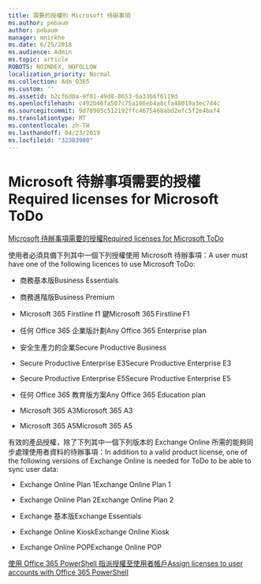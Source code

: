```yaml
---
title: 需要的授權的 Microsoft 待辦事項
ms.author: pebaum
author: pebaum
manager: mnirkhe
ms.date: 6/25/2018
ms.audience: Admin
ms.topic: article
ROBOTS: NOINDEX, NOFOLLOW
localization_priority: Normal
ms.collection: Adm_O365
ms.custom: ''
ms.assetid: b2cf6d0a-9f01-49d8-8653-6a3366f6119d
ms.openlocfilehash: c492b46fa507c75a166eb4a8cfa48019a3ec7d4c
ms.sourcegitcommit: 9d78905c512192ffc4675468abd2efc5f2e4baf4
ms.translationtype: MT
ms.contentlocale: zh-TW
ms.lasthandoff: 04/23/2019
ms.locfileid: "32383980"
---
```

# <a name="required-licenses-for-microsoft-todo"></a><span data-ttu-id="b5e60-102">Microsoft 待辦事項需要的授權</span><span class="sxs-lookup"><span data-stu-id="b5e60-102">Required licenses for Microsoft ToDo</span></span>

[<span data-ttu-id="b5e60-103">Microsoft 待辦事項需要的授權</span><span class="sxs-lookup"><span data-stu-id="b5e60-103">Required licenses for Microsoft ToDo</span></span>](https://support.office.com/article/381e9d1b-c500-49b5-973e-890fd86528d7.aspx)
  
<span data-ttu-id="b5e60-104">使用者必須具備下列其中一個下列授權使用 Microsoft 待辦事項：</span><span class="sxs-lookup"><span data-stu-id="b5e60-104">A user must have one of the following licences to use Microsoft ToDo:</span></span>
  
- <span data-ttu-id="b5e60-105">商務基本版</span><span class="sxs-lookup"><span data-stu-id="b5e60-105">Business Essentials</span></span>
    
- <span data-ttu-id="b5e60-106">商務進階版</span><span class="sxs-lookup"><span data-stu-id="b5e60-106">Business Premium</span></span>
    
- <span data-ttu-id="b5e60-107">Microsoft 365 Firstline f1 鍵</span><span class="sxs-lookup"><span data-stu-id="b5e60-107">Microsoft 365 Firstline F1</span></span>
    
- <span data-ttu-id="b5e60-108">任何 Office 365 企業版計劃</span><span class="sxs-lookup"><span data-stu-id="b5e60-108">Any Office 365 Enterprise plan</span></span>
    
- <span data-ttu-id="b5e60-109">安全生產力的企業</span><span class="sxs-lookup"><span data-stu-id="b5e60-109">Secure Productive Business</span></span>
    
- <span data-ttu-id="b5e60-110">Secure Productive Enterprise E3</span><span class="sxs-lookup"><span data-stu-id="b5e60-110">Secure Productive Enterprise E3</span></span>
    
- <span data-ttu-id="b5e60-111">Secure Productive Enterprise E5</span><span class="sxs-lookup"><span data-stu-id="b5e60-111">Secure Productive Enterprise E5</span></span>
    
- <span data-ttu-id="b5e60-112">任何 Office 365 教育版方案</span><span class="sxs-lookup"><span data-stu-id="b5e60-112">Any Office 365 Education plan</span></span>
    
- <span data-ttu-id="b5e60-113">Microsoft 365 A3</span><span class="sxs-lookup"><span data-stu-id="b5e60-113">Microsoft 365 A3</span></span>
    
- <span data-ttu-id="b5e60-114">Microsoft 365 A5</span><span class="sxs-lookup"><span data-stu-id="b5e60-114">Microsoft 365 A5</span></span>
    
<span data-ttu-id="b5e60-115">有效的產品授權，除了下列其中一個下列版本的 Exchange Online 所需的能夠同步處理使用者資料的待辦事項：</span><span class="sxs-lookup"><span data-stu-id="b5e60-115">In addition to a valid product license, one of the following versions of Exchange Online is needed for ToDo to be able to sync user data:</span></span> 
  
- <span data-ttu-id="b5e60-116">Exchange Online Plan 1</span><span class="sxs-lookup"><span data-stu-id="b5e60-116">Exchange Online Plan 1</span></span>
    
- <span data-ttu-id="b5e60-117">Exchange Online Plan 2</span><span class="sxs-lookup"><span data-stu-id="b5e60-117">Exchange Online Plan 2</span></span>
    
- <span data-ttu-id="b5e60-118">Exchange 基本版</span><span class="sxs-lookup"><span data-stu-id="b5e60-118">Exchange Essentials</span></span>
    
- <span data-ttu-id="b5e60-119">Exchange Online Kiosk</span><span class="sxs-lookup"><span data-stu-id="b5e60-119">Exchange Online Kiosk</span></span>
    
- <span data-ttu-id="b5e60-120">Exchange Online POP</span><span class="sxs-lookup"><span data-stu-id="b5e60-120">Exchange Online POP</span></span>
    
[<span data-ttu-id="b5e60-121">使用 Office 365 PowerShell 指派授權至使用者帳戶</span><span class="sxs-lookup"><span data-stu-id="b5e60-121">Assign licenses to user accounts with Office 365 PowerShell</span></span>](https://docs.microsoft.com/office365/enterprise/powershell/assign-licenses-to-user-accounts-with-office-365-powershell )
  

